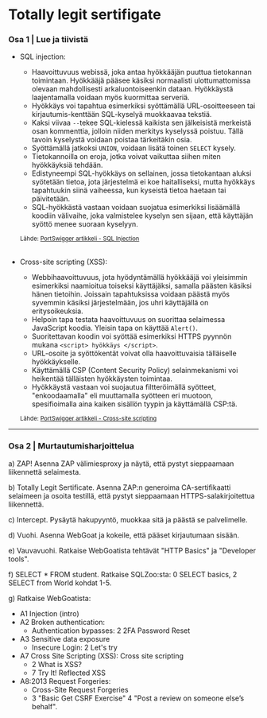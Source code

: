 # Totally legit sertifigate

### Osa 1 | Lue ja tiivistä
- SQL injection:  
  - Haavoittuvuus webissä, joka antaa hyökkääjän puuttua tietokannan toimintaan. Hyökkääjä pääsee käsiksi normaalisti ulottumattomissa olevaan mahdollisesti arkaluontoiseenkin dataan. Hyökkäystä laajentamalla voidaan myös kuormittaa serveriä.
  - Hyökkäys voi tapahtua esimerkiksi syöttämällä URL-osoitteeseen tai kirjautumis-kenttään SQL-kyselyä muokkaavaa tekstiä.
  - Kaksi viivaa ```--```tekee SQL-kielessä kaikista sen jälkeisistä merkeistä osan kommenttia, jolloin niiden merkitys kyselyssä poistuu. Tällä tavoin kyselystä voidaan poistaa tärkeitäkin osia.
  - Syöttämällä jatkoksi ```UNION```, voidaan lisätä toinen ```SELECT``` kysely.
  - Tietokannoilla on eroja, jotka voivat vaikuttaa siihen miten hyökkäyksiä tehdään.
  - Edistyneempi SQL-hyökkäys on sellainen, jossa tietokantaan aluksi syötetään tietoa, jota järjestelmä ei koe haitalliseksi, mutta hyökkäys tapahtuukin siinä vaiheessa, kun kyseistä tietoa haetaan tai päivitetään.
  - SQL-hyökkästä vastaan voidaan suojatua esimerkiksi lisäämällä koodiin välivaihe, joka valmistelee kyselyn sen sijaan, että käyttäjän syöttö menee suoraan kyselyyn.

  <sub>Lähde: [PortSwigger artikkeli - SQL Injection](https://portswigger.net/web-security/sql-injection)</sub>
<br></br>

- Cross-site scripting (XSS):
  - Webbihaavoittuvuus, jota hyödyntämällä hyökkääjä voi yleisimmin esimerkiksi naamioitua toiseksi käyttäjäksi, samalla päästen käsiksi hänen tietoihin. Joissain tapahtuksissa voidaan päästä myös syvemmin käsiksi järjestelmään, jos uhri käyttäjällä on eritysoikeuksia.
  - Helpoin tapa testata haavoittuvuus on suorittaa selaimessa JavaScript koodia. Yleisin tapa on käyttää ```Alert()```.
  - Suoritettavan koodin voi syöttää esimerkiksi HTTPS pyynnön mukana ```<script> hyökkäys </script>```.
  - URL-osoite ja syöttökentät voivat olla haavoittuvaisia tälläiselle hyökkäykselle.
  - Käyttämällä CSP (Content Security Policy) selainmekanismi voi heikentää tälläisten hyökkäysten toimintaa.
  - Hyökkäystä vastaan voi suojautua filtteröimällä syötteet, "enkoodaamalla" eli muuttamalla syötteen eri muotoon, spesifioimalla aina kaiken sisällön tyypin ja käyttämällä CSP:tä.

  <sub>Lähde: [PortSwigger artikkeli - Cross-site scripting](https://portswigger.net/web-security/cross-site-scripting)</sub>

---

### Osa 2 | Murtautumisharjoittelua

a) ZAP! Asenna ZAP välimiesproxy ja näytä, että pystyt sieppaamaan liikennettä selaimesta.

b) Totally Legit Sertificate. Asenna ZAP:n generoima CA-sertifikaatti selaimeen ja osoita testillä, että pystyt sieppaamaan HTTPS-salakirjoitettua liikennettä.

c) Intercept. Pysäytä hakupyyntö, muokkaa sitä ja päästä se palvelimelle.

d) Vuohi. Asenna WebGoat ja kokeile, että pääset kirjautumaan sisään.

e) Vauvavuohi. Ratkaise WebGoatista tehtävät "HTTP Basics" ja "Developer tools".

f) SELECT * FROM student. Ratkaise SQLZoo:sta: 0 SELECT basics, 2 SELECT from World kohdat 1-5.

g) Ratkaise WebGoatista:
- A1 Injection (intro)
- A2 Broken authentication:
  - Authentication bypasses: 2 2FA Password Reset
- A3 Sensitive data exposure
  - Insecure Login: 2 Let's try
- A7 Cross Site Scripting (XSS): Cross site scripting
  - 2 What is XSS?
  - 7 Try It! Reflected XSS
- A8:2013 Request Forgeries:
  - Cross-Site Request Forgeries
  - 3 "Basic Get CSRF Exercise"
            4 "Post a review on someone else’s behalf".
